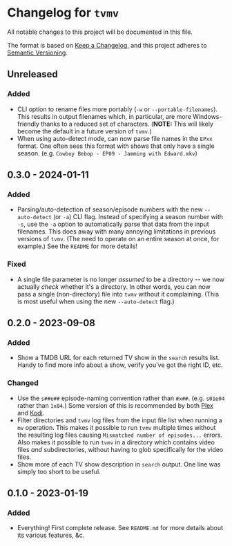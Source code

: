 # Changelog for `tvmv`

All notable changes to this project will be documented in this file.

The format is based on [Keep a Changelog](https://keepachangelog.com/en/1.1.0/),
and this project adheres to [Semantic Versioning](https://semver.org/spec/v2.0.0.html).


## Unreleased

### Added

- CLI option to rename files more portably (`-w` or `--portable-filenames`).
  This results in output filenames which, in particular, are more
  Windows-friendly thanks to a reduced set of characters. (**NOTE:** This will
  likely become the default in a future version of `tvmv`.)
- When using auto-detect mode, can now parse file names in the `EPxx` format.
  One often sees this format with shows that only have a single season. (e.g.
  `Cowboy Bebop - EP09 - Jamming with Edward.mkv`)


## 0.3.0 - 2024-01-11

### Added

- Parsing/auto-detection of season/episode numbers with the new
  `--auto-detect` (or `-a`) CLI flag. Instead of specifying a season number
  with `-s`, use the `-a` option to automatically parse that data from the
  input filenames. This does away with many annoying limitations in previous
  versions of `tvmv`. (The need to operate on an entire season at once, for
  example.) See the `README` for more details!

### Fixed

- A single file parameter is no longer *assumed* to be a directory -- we now
  actually *check* whether it's a directory. In other words, you can now pass
  a single (non-directory) file into `tvmv` without it complaining. (This is
  most useful when using the new `--auto-detect` flag.)


## 0.2.0 - 2023-09-08

### Added

- Show a TMDB URL for each returned TV show in the `search` results list.
  Handy to find more info about a show, verify you've got the right ID, etc.

### Changed

- Use the `s##e##` episode-naming convention rather than `#x##`. (e.g.
  `s01e04` rather than `1x04`.) Some version of this is recommended by both
  [Plex](https://support.plex.tv/articles/naming-and-organizing-your-tv-show-files/#toc-0)
  and
  [Kodi](https://kodi.wiki/view/Naming_video_files/Episodes#Single_Episode_Files).
- Filter directories and `tvmv` log files from the input file list when
  running a `mv` operation. This makes it possible to run `tvmv` multiple
  times without the resulting log files causing `Mismatched number of
  episodes...` errors. Also makes it possible to run `tvmv` in a directory
  which contains video files *and* subdirectories, without having to glob
  specifically for the video files.
- Show more of each TV show description in `search` output. One line was
  simply too short to be useful.


## 0.1.0 - 2023-01-19

### Added

- Everything! First complete release. See `README.md` for more details about
  its various features, &c.
